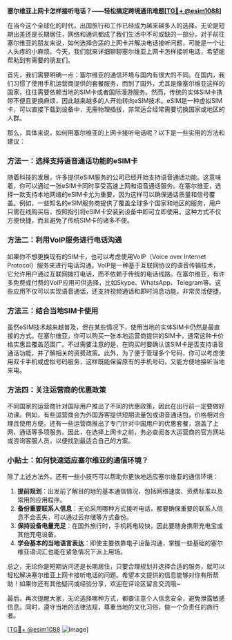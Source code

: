 **塞尔维亚上网卡怎样接听电话？——轻松搞定跨境通讯难题[[TG💪+ @esim1088](https://t.me/s/esim1088)]**

在当今这个全球化的时代，出国旅行和工作已经成为越来越多人的选择。无论是短期出差还是长期居住，网络和通讯都成了我们生活中不可或缺的一部分。对于前往塞尔维亚的朋友来说，如何选择合适的上网卡并解决电话接听问题，可能是一个让人头疼的小麻烦。今天，我们就来详细聊聊塞尔维亚上网卡怎样接听电话，希望能帮助到有需要的朋友们。

首先，我们需要明确一点：塞尔维亚的通信环境与国内有很大的不同。在国内，我们习惯了使用手机运营商提供的套餐服务，而到了国外，尤其是像塞尔维亚这样的国家，往往需要依赖当地的SIM卡或者国际漫游服务。然而，传统的实体SIM卡携带不便且更换麻烦，因此越来越多的人开始转向eSIM技术。eSIM是一种虚拟SIM卡，可以直接下载到设备中，无需物理插拔，非常适合经常需要切换国家或地区的人群。

那么，具体来说，如何用塞尔维亚的上网卡接听电话呢？以下是一些实用的方法和建议：

### 方法一：选择支持语音通话功能的eSIM卡

随着科技的发展，许多提供eSIM服务的公司已经开始支持语音通话功能。这意味着，你可以通过一张eSIM卡同时享受高速上网和语音通话服务。在塞尔维亚，选择一款支持本地网络的eSIM卡尤为重要，因为这样可以确保通话质量和信号覆盖。例如，一些知名的eSIM服务商提供了覆盖全球多个国家和地区的服务，用户只需在线购买后，按照指引将eSIM卡安装到设备中即可立即使用。这种方式不仅方便快捷，而且避免了传统SIM卡的诸多不便。

### 方法二：利用VoIP服务进行电话沟通

如果你不想更换现有的SIM卡，也可以考虑使用VoIP（Voice over Internet Protocol）服务来进行电话沟通。VoIP是一种基于互联网协议的语音传输技术，它允许用户通过互联网拨打电话，而不依赖于传统的电话线路。在塞尔维亚，有许多免费或付费的VoIP应用可供选择，比如Skype、WhatsApp、Telegram等。这些应用不仅可以实现语音通话，还支持视频通话和即时消息功能，非常灵活便捷。

### 方法三：结合当地SIM卡使用

虽然eSIM技术越来越普及，但在某些情况下，使用当地的实体SIM卡仍然是最直接的方式。在塞尔维亚，你可以购买一张本地运营商提供的SIM卡，通常这种卡价格实惠且覆盖范围广。不过需要注意的是，在购买时要确认该SIM卡是否支持语音通话功能，并了解相关的资费政策。此外，为了便于管理多个号码，你可以考虑使用双卡手机或虚拟号码服务，这样既能保留原有的手机号码，又能方便地接听当地来电。

### 方法四：关注运营商的优惠政策

不同国家的运营商针对国际用户推出了不同的优惠政策，因此在出行前一定要做好功课。例如，有些运营商会为外国游客提供短期流量包或语音通话包，价格相对合理且使用方便。还有一些运营商推出了专门针对中国用户的优惠套餐，涵盖了上网、通话等多项服务。因此，在选择上网卡之前，务必查阅各大运营商的官方网站或咨询客服人员，以便找到最适合自己的方案。

### 小贴士：如何快速适应塞尔维亚的通信环境？

除了上述方法外，还有一些小技巧可以帮助你更快地适应塞尔维亚的通信环境：

1. **提前规划**：出发前了解目的地的基本通信情况，包括网络速度、资费标准以及常用的应用程序。
2. **备份重要联系人信息**：无论采用哪种方式接听电话，都要确保重要的联系人信息不会丢失，可以通过云存储等方式备份。
3. **保持设备电量充足**：在国外旅行时，手机耗电较快，因此要随身携带充电宝或其他充电设备。
4. **学会基本的当地语言表达**：即使主要依靠电子设备沟通，掌握一些基础的塞尔维亚语词汇也能在紧急情况下派上用场。

总之，无论你是短期访问还是长期居住，只要合理规划并选择合适的服务，就可以轻松解决塞尔维亚上网卡接听电话的问题。希望本文提供的信息能够对你有所帮助！如果你还有其他疑问或经验分享，欢迎在评论区留言交流哦~

最后，再次提醒大家，无论选择哪种方式，都要注意个人信息安全，避免泄露敏感信息。同时，遵守当地的法律法规，尊重当地的文化习俗，做一个负责任的旅行者。

[[TG💪+ @esim1088](https://t.me/s/esim1088) ![Image](https://i.postimg.cc/4NQfJmqS/Snipaste-2025-05-13-00-14-12.png)]